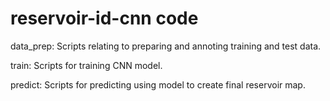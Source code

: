 # reservoir-id-cnn code

data_prep: Scripts relating to preparing and annoting training and test data.

train: Scripts for training CNN model.

predict: Scripts for predicting using model to create final reservoir map.
